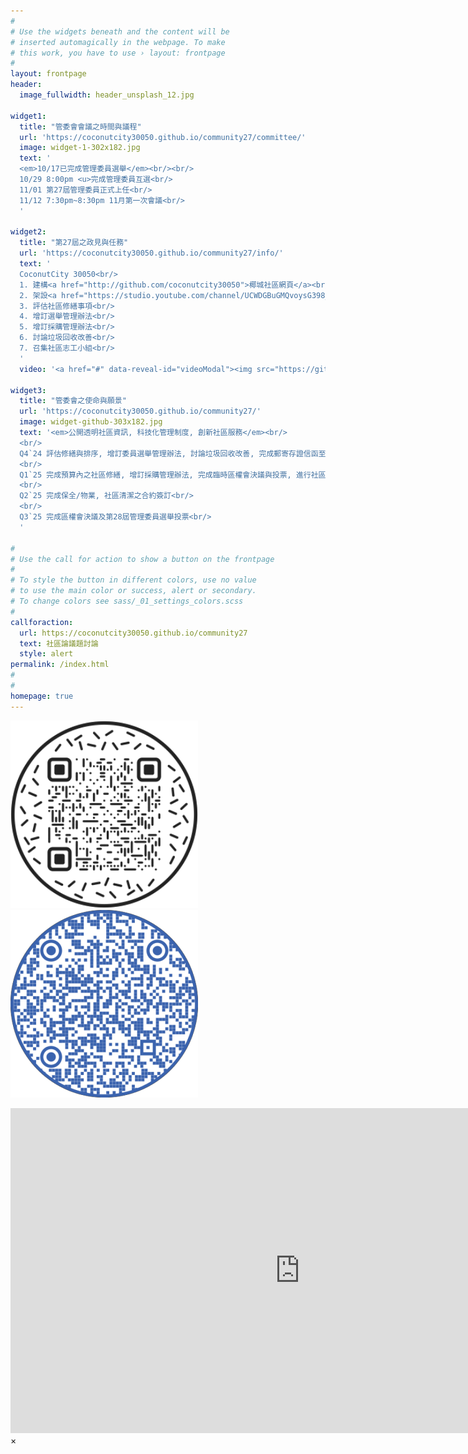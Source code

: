 ```yaml
---
#
# Use the widgets beneath and the content will be
# inserted automagically in the webpage. To make
# this work, you have to use › layout: frontpage
#
layout: frontpage
header:
  image_fullwidth: header_unsplash_12.jpg
  
widget1:
  title: "管委會會議之時間與議程"
  url: 'https://coconutcity30050.github.io/community27/committee/'
  image: widget-1-302x182.jpg
  text: '
  <em>10/17已完成管理委員選舉</em><br/><br/>
  10/29 8:00pm <u>完成管理委員互選<br/>
  11/01 第27屆管理委員正式上任<br/>
  11/12 7:30pm~8:30pm 11月第一次會議<br/>
  '
  
widget2:
  title: "第27屆之政見與任務"
  url: 'https://coconutcity30050.github.io/community27/info/'
  text: '
  CoconutCity 30050<br/>
  1. 建構<a href="http://github.com/coconutcity30050">椰城社區網頁</a><br/>
  2. 架設<a href="https://studio.youtube.com/channel/UCWDGBuGMQvoysG398_kcrhw/content/posts">社區雲端論壇</a><br/>
  3. 評估社區修繕事項<br/>
  4. 增訂選舉管理辦法<br/>
  5. 增訂採購管理辦法<br/>
  6. 討論垃圾回收改善<br/>
  7. 召集社區志工小組<br/>
  '
  video: '<a href="#" data-reveal-id="videoModal"><img src="https://github.com/coconutcity30050/community27/raw/gh-pages/images/coconutcity30050-nightview-video-459x258.png" width="302" height="182" alt=""/></a>'

widget3:
  title: "管委會之使命與願景"
  url: 'https://coconutcity30050.github.io/community27/'
  image: widget-github-303x182.jpg  
  text: '<em>公開透明社區資訊, 科技化管理制度, 創新社區服務</em><br/>
  <br/>
  Q4`24 評估修繕與排序, 增訂委員選舉管理辦法, 討論垃圾回收改善, 完成郵寄存證信函至欠繳住戶<br/>
  <br/>
  Q1`25 完成預算內之社區修繕, 增訂採購管理辦法, 完成臨時區權會決議與投票, 進行社區合約審議<br/>
  <br/>
  Q2`25 完成保全/物業, 社區清潔之合約簽訂<br/>
  <br/>
  Q3`25 完成區權會決議及第28屆管理委員選舉投票<br/>
  '
   
#
# Use the call for action to show a button on the frontpage
#
# To style the button in different colors, use no value
# to use the main color or success, alert or secondary.
# To change colors see sass/_01_settings_colors.scss
#
callforaction:
  url: https://coconutcity30050.github.io/community27
  text: 社區論議題討論
  style: alert
permalink: /index.html
#
#
homepage: true
---
```


<p>
<img src="https://github.com/coconutcity30050/community27/raw/gh-pages/assets/img/websiteQR.png">
<img src="https://github.com/coconutcity30050/community27/raw/gh-pages/assets/img/circleQR.png">
</p>

<div id="videoModal" class="reveal-modal large" data-reveal="">
  <div class="flex-video widescreen vimeo" style="display: block;">
    <iframe width="925" height="520" src="https://www.youtube.com/embed/Z7l5DZwq85g" title="椰城之夜 (feat. 新竹椰城社區~E棟頂樓)" frameborder="0" allow="accelerometer; autoplay; clipboard-write; encrypted-media; gyroscope; picture-in-picture; web-share" referrerpolicy="strict-origin-when-cross-origin" allowfullscreen></iframe>
  </div>
  <a class="close-reveal-modal">&#215;</a>
</div>
